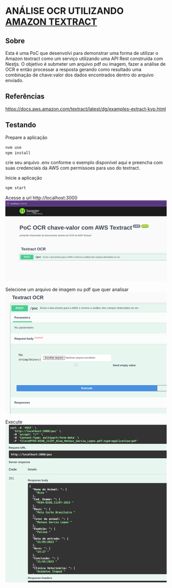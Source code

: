# ANÁLISE OCR UTILIZANDO [AMAZON TEXTRACT](https://docs.aws.amazon.com/textract/index.html)


## Sobre

Esta é uma PoC que desenvolvi para demonstrar uma forma de utilizar o Amazon textract como um serviço utilizando uma API Rest construída com Nestjs.
O objetivo é submeter um arquivo pdf ou imagem, fazer a análise de OCR e então processar a resposta gerando como resultado uma combinação de chave:valor dos dados encontrados dentro do arquivo enviado.

## Referências

https://docs.aws.amazon.com/textract/latest/dg/examples-extract-kvp.html


## Testando

Prepare a aplicação
```sh
nvm use
npm install
```

crie seu arquivo .env conforme o exemplo disponível aqui e preencha com suas credenciais da AWS com permissoes para uso do textract.

Inicie a aplicação
```sh
npm start
```

Acesse a url http://localhost:3000
![](docs/1.png)

Selecione um arquivo de imagem ou pdf que quer analisar
![](docs/2.png)

Execute
![](docs/3.png)